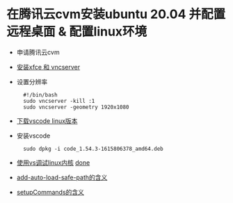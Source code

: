 # 在腾讯云cvm安装ubuntu 20.04 并配置远程桌面 & 配置linux环境

* 申请腾讯云cvm

* [安装xfce 和 vncserver](https://www.digitalocean.com/community/tutorials/how-to-install-and-configure-vnc-on-ubuntu-20-04)

* 设置分辨率

        #!/bin/bash
        sudo vncserver -kill :1
        sudo vncserver -geometry 1920x1080

* [下载vscode linux版本](https://az764295.vo.msecnd.net/stable/2b9aebd5354a3629c3aba0a5f5df49f43d6689f8/code_1.54.3-1615806378_amd64.deb)

* 安装vscode

        sudo dpkg -i code_1.54.3-1615806378_amd64.deb

* [使用vs调试linux内核](https://howardlau.me/programming/debugging-linux-kernel-with-vscode-qemu.html) [done](https://gitee.com/freelw/vscode_linux_dbg_env)

* [add-auto-load-safe-path的含义](https://sourceware.org/gdb/onlinedocs/gdb/Auto_002dloading-safe-path.html)

* [setupCommands的含义](https://stackoverflow.com/questions/60278274/docs-for-setupcommands-in-vscode-cppdbg-launch-json)